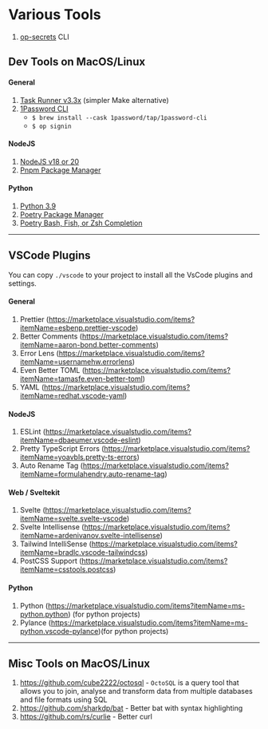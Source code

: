 # Various Tools

1. [op-secrets](./op-secrets/) CLI

## Dev Tools on MacOS/Linux

#### General

1. [Task Runner v3.3x](https://taskfile.dev/installation) (simpler Make alternative)
2. [1Password CLI](https://developer.1password.com/docs/cli/get-started)
   - `$ brew install --cask 1password/tap/1password-cli`
   - `$ op signin`

#### NodeJS

1. [NodeJS v18 or 20](https://nodejs.org)
2. [Pnpm Package Manager](https://pnpm.io)

#### Python

1. [Python 3.9](https://docs.python-guide.org/starting/install3/osx)
2. [Poetry Package Manager](https://python-poetry.org)
3. [Poetry Bash, Fish, or Zsh Completion](https://python-poetry.org)

---

## VSCode Plugins

You can copy `./vscode` to your project to install all the VsCode plugins and settings.

#### General

1. Prettier (https://marketplace.visualstudio.com/items?itemName=esbenp.prettier-vscode)
2. Better Comments (https://marketplace.visualstudio.com/items?itemName=aaron-bond.better-comments)
3. Error Lens (https://marketplace.visualstudio.com/items?itemName=usernamehw.errorlens)
4. Even Better TOML (https://marketplace.visualstudio.com/items?itemName=tamasfe.even-better-toml)
5. YAML (https://marketplace.visualstudio.com/items?itemName=redhat.vscode-yaml)

#### NodeJS

1. ESLint (https://marketplace.visualstudio.com/items?itemName=dbaeumer.vscode-eslint)
2. Pretty TypeScript Errors (https://marketplace.visualstudio.com/items?itemName=yoavbls.pretty-ts-errors)
3. Auto Rename Tag (https://marketplace.visualstudio.com/items?itemName=formulahendry.auto-rename-tag)

#### Web / Sveltekit

1. Svelte (https://marketplace.visualstudio.com/items?itemName=svelte.svelte-vscode)
2. Svelte Intellisense (https://marketplace.visualstudio.com/items?itemName=ardenivanov.svelte-intellisense)
3. Tailwind IntelliSense (https://marketplace.visualstudio.com/items?itemName=bradlc.vscode-tailwindcss)
4. PostCSS Support (https://marketplace.visualstudio.com/items?itemName=csstools.postcss)

#### Python

1. Python (https://marketplace.visualstudio.com/items?itemName=ms-python.python) (for python projects)
2. Pylance (https://marketplace.visualstudio.com/items?itemName=ms-python.vscode-pylance)(for python projects)

---

## Misc Tools on MacOS/Linux

1. https://github.com/cube2222/octosql - `OctoSQL` is a query tool that allows you to join, analyse and transform data from multiple databases and file formats using SQL
2. https://github.com/sharkdp/bat - Better bat with syntax highlighting
3. https://github.com/rs/curlie - Better curl
